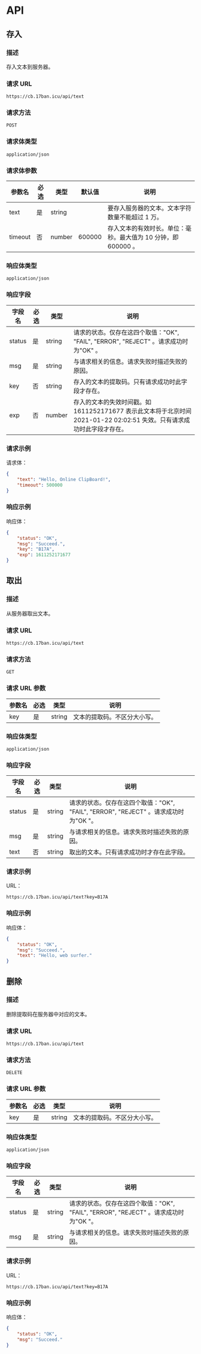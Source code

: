 # API

## 存入

### 描述

存入文本到服务器。

### 请求 URL

`https://cb.17ban.icu/api/text`

### 请求方法

`POST`

### 请求体类型

`application/json`

### 请求体参数

| 参数名  | 必选 | 类型   | 默认值 | 说明                                                         |
| ------- | ---- | ------ | ------ | ------------------------------------------------------------ |
| text    | 是   | string |        | 要存入服务器的文本。文本字符数量不能超过 1 万。              |
| timeout | 否   | number | 600000 | 存入文本的有效时长。单位：毫秒。最大值为 10 分钟，即 600000 。 |

### 响应体类型

`application/json`

### 响应字段

| 字段名 | 必选 | 类型   | 说明                                                         |
| ------ | ---- | ------ | ------------------------------------------------------------ |
| status | 是   | string | 请求的状态。仅存在这四个取值："OK", "FAIL", "ERROR", "REJECT" 。请求成功时为"OK" 。 |
| msg    | 是   | string | 与请求相关的信息。请求失败时描述失败的原因。                 |
| key    | 否   | string | 存入的文本的提取码。只有请求成功时此字段才存在。             |
| exp    | 否   | number | 存入的文本的失效时间戳。如 1611252171677 表示此文本将于北京时间 2021-01-22 02:02:51 失效。只有请求成功时此字段才存在。 |

### 请求示例

请求体：

```json
{
	"text": "Hello, Online ClipBoard!",
	"timeout": 500000
}
```

### 响应示例

响应体：

```json
{
	"status": "OK",
	"msg": "Succeed.",
	"key": "B17A",
	"exp": 1611252171677
}
```



## 取出

### 描述

从服务器取出文本。

### 请求 URL

`https://cb.17ban.icu/api/text`

### 请求方法

`GET`

### 请求 URL 参数

| 参数名 | 必选 | 类型   | 说明                         |
| ------ | ---- | ------ | ---------------------------- |
| key    | 是   | string | 文本的提取码。不区分大小写。 |

### 响应体类型

`application/json`

### 响应字段

| 字段名 | 必选 | 类型   | 说明                                                         |
| ------ | ---- | ------ | ------------------------------------------------------------ |
| status | 是   | string | 请求的状态。仅存在这四个取值："OK", "FAIL", "ERROR", "REJECT" 。请求成功时为"OK "。 |
| msg    | 是   | string | 与请求相关的信息。请求失败时描述失败的原因。                 |
| text   | 否   | string | 取出的文本。只有请求成功时才存在此字段。                     |

### 请求示例

URL：

```
https://cb.17ban.icu/api/text?key=B17A
```

### 响应示例

响应体：

```json
{
	"status": "OK",
	"msg": "Succeed.",
	"text": "Hello, web surfer."
}
```



## 删除

### 描述

删除提取码在服务器中对应的文本。

### 请求 URL

`https://cb.17ban.icu/api/text`

### 请求方法

`DELETE`

### 请求 URL 参数

| 参数名 | 必选 | 类型   | 说明                         |
| ------ | ---- | ------ | ---------------------------- |
| key    | 是   | string | 文本的提取码。不区分大小写。 |

### 响应体类型

`application/json`

### 响应字段

| 字段名 | 必选 | 类型   | 说明                                                         |
| ------ | ---- | ------ | ------------------------------------------------------------ |
| status | 是   | string | 请求的状态。仅存在这四个取值："OK", "FAIL", "ERROR", "REJECT" 。请求成功时为"OK "。 |
| msg    | 是   | string | 与请求相关的信息。请求失败时描述失败的原因。                 |

### 请求示例

URL：

```
https://cb.17ban.icu/api/text?key=B17A
```

### 响应示例

响应体：

```json
{
	"status": "OK",
	"msg": "Succeed."
}
```

